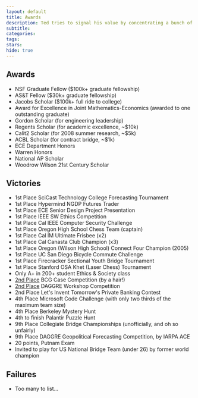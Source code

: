 ```yaml
---
layout: default
title: Awards
description: Ted tries to signal his value by concentrating a bunch of meaningless achievements in one place.
subtitle:
categories:
tags:
stars:
hide: true
---
```


<h2>Awards</h2>
<ul>
<li>NSF Graduate Fellow ($100k+ graduate fellowship)</li>
<li>AS&amp;T Fellow ($30k+ graduate fellowship)
<li>Jacobs Scholar ($100k+ full ride to college)</li>
<li>Award for Excellence in Joint Mathematics-Economics (awarded to one outstanding graduate)</li>
<li>Gordon Scholar (for engineering leadership)</li>
<li>Regents Scholar (for academic excellence, ~$10k)</li>
<li>Calit2 Scholar (for 2008 summer research, ~$5k)</li>
<li>ACBL Scholar (for contract bridge, ~$1k)</li>
<li>ECE Department Honors</li>
<li>Warren Honors</li>
<li>National AP Scholar</li>
<li>Woodrow Wilson 21st Century Scholar</li>
</ul>

<h2>Victories</h2>
<ul>
<li>1st Place SciCast Technology College Forecasting Tournament</li>
<li>1st Place Hypermind NGDP Futures Trader</li>
<li>1st Place ECE Senior Design Project Presentation</li>
<li>1st Place IEEE SW Ethics Competition</li>
<li>1st Place Cal IEEE Computer Security Challenge</li>
<li>1st Place Oregon High School Chess Team (captain)</li>
<li>1st Place Cal IM Ultimate Frisbee (x2)</li>
<li>1st Place Cal Canasta Club Champion (x3)</li>
<li>1st Place Oregon (Wilson High School) Connect Four Champion (2005)</li>
<li>1st Place UC San Diego Bicycle Commute Challenge</li>
<li>1st Place Firecracker Sectional Youth Bridge Tournament</li>
<li>1st Place Stanford OSA Khet (Laser Chess) Tournament</li>
<li>Only A+ in 200+ student Ethics &amp; Society class</li>
<li><a href="http://www.youtube.com/watch?v=ddvttIgThQw&amp;t=6m6s">2nd Place</a> BCG Case Competition (by a hair!)</li>
<li><a href="http://www.youtube.com/watch?v=ddvttIgThQw&amp;t=6m6s">2nd Place</a> DAGGRE Workshop Competition</li>
<li>2nd Place Let's Invent Tomorrow's Private Banking Contest</li>
<li>4th Place Microsoft Code Challenge (with only two thirds of the maximum team size)</li>
<li>4th Place Berkeley Mystery Hunt</li>
<li>4th to finish Palantir Puzzle Hunt</li>
<li>9th Place Collegiate Bridge Championships (unofficially, and oh so unfairly)</li>
<li>9th Place DAGGRE Geopolitical Forecasting Competition, by IARPA ACE</li>
<li>20 points, Putnam Exam</li>
<li>Invited to play for US National Bridge Team (under 26) by former world champion</li>
</ul>

<h2>Failures</h2>
<ul>
<li>Too many to list...</li>
</ul>
